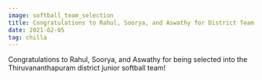 ```yaml
---
image: softball_team_selection
title: Congratulations to Rahul, Soorya, and Aswathy for District Team Selection 
date: 2021-02-05
tag: chilla
---
```

Congratulations to Rahul, Soorya, and Aswathy for being selected into the Thiruvananthapuram district junior softball team!